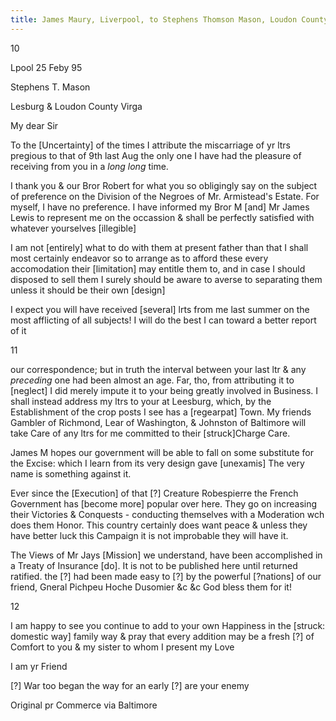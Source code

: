 ```yaml
---
title: James Maury, Liverpool, to Stephens Thomson Mason, Loudon County, Virginia, 25 February 1795
---
```


10

Lpool 25 Feby 95

Stephens T. Mason

Lesburg & Loudon County Virga

My dear Sir

To the [Uncertainty] of the times I attribute the miscarriage of yr ltrs pregious to that of 9th last Aug the only one I have had the pleasure of receiving from you in a *long long* time.

I thank you & our Bror Robert for what you so obligingly say on the subject of preference on the Division of the Negroes of Mr. Armistead's Estate. For myself, I have no preference. I have informed my Bror M [and] Mr James Lewis to represent me on the occassion & shall be perfectly satisfied with whatever yourselves [illegible]

I am not [entirely] what to do with them at present father than that I shall most certainly endeavor so to arrange as to afford these every accomodation their [limitation] may entitle them to, and in case I should disposed to sell them I surely should be aware to averse to separating them unless it should be their own [design]

I expect you will have received [several] lrts from me last summer on the most afflicting of all subjects! I will do the best I can toward a better report of it

11

our correspondence; but in truth the interval between your last ltr & any *preceding* one had been almost an age. Far, tho, from attributing it to [neglect] I did merely impute it to your being greatly involved in Business. I shall instead address my ltrs to your at Leesburg, which, by the Establishment of the crop posts I see has a [regearpat] Town. My friends Gambler of Richmond, Lear of Washington, & Johnston of Baltimore will take Care of any ltrs for me committed to their [struck]Charge Care.

James M hopes our government will be able to fall on some substitute for the Excise: which I learn from its very design gave [unexamis] The very name is something against it.

Ever since the [Execution] of that [?] Creature Robespierre the French Government has [become more] popular over here. They go on increasing their Victories & Conquests - conducting themselves with a Moderation wch does them Honor. This country certainly does want peace & unless they have better luck this Campaign it is not improbable they will have it.

The Views of Mr Jays [Mission] we understand, have been accomplished in a Treaty of Insurance [do]. It is not to be published here until returned ratified. the [?] had been made easy to [?] by the powerful [?nations] of our friend, Gneral Pichpeu Hoche Dusomier &c &c God bless them for it!

12

I am happy to see you continue to add to your own Happiness in the [struck: domestic way] family way & pray that every addition may be a fresh [?] of Comfort to you & my sister to whom I present my Love

I am yr Friend

[?] War too began the way for an early [?] are your enemy

Original pr Commerce via Baltimore
